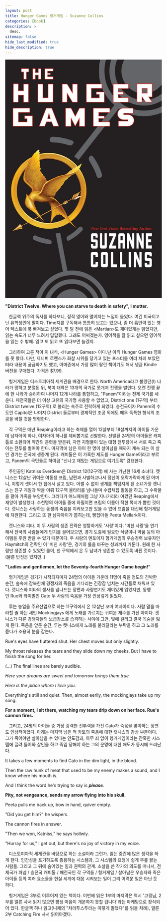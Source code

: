 ```yaml
---
layout: post
title: Hunger Games 헝거게임 - Suzanne Collins
categories: [book]
description: >
  desc.
sitemap: false
hide_last_modified: true
hide_description: true
---
```


![](/assets/img/posts/from_tistory/074.jpg)
  




  


**"District Twelve. Where you can starve to death in safety", I mutter.**

  


   한글책 위주의 독서를 하다보니, 정작 영어와 멀어지는 느낌이 들었다. 여긴 미국이고 난 유학생인데 말이다. Time지를 구독해서 틈틈히 보고는 있으나, 좀 더 흡인력 있는 영어 텍스트에 푹 빠져보고 싶었다. 몇 달 전에 읽은 <Martian\>도 재미있게는 읽었지만, 읽는 속도가 너무 느려서 답답했다. 그래도 어쩌겠는가. 영어책을 잘 읽고 싶으면 영어책을 읽는 수 밖에. 읽고 또 읽고 또 읽다보면 늘겠지.  

  


   그리하여 고른 책이 이 녀석, <Hunger Games\> 이다.난 아직 Hunger Games 영화를 못 봤다. 다만, 제니퍼 로렌스가 화살 시위를 당기고 있는 포스터를 여러 차례 보았던 터라 내용이 궁금하기도 했고, 아마존에서 가장 많이 팔린 책이기도 해서 냉큼 Kindle 버전을 구매했다. 가격은 $7.99.

  


   헝거게임은 디스토피아적 세계관을 배경으로 한다. North America라고 불렸던(!) 나라가 망하고 분열된 뒤, 북미 대륙은 13개의 국가로 쪼개져 전쟁을 벌인다. 오랜 전쟁 끝에 한 나라가 승리하여 나머지 12개 나라를 통합하고, "Panem"이라는 전제 국가를 세운다. 패전국들은 더 이상 고유의 국가명 사용할 수 없었고, District one (1구역) 부터 District twelve (12구역) 로 불리는 속주로 전락하게 되었다. 승전국이자 Panem의 수도인 Capitol은 나머지 District 들로부터 경제적인 조공 외에도 매우 독특한 형식의 조공을 바칠 것을 명령한다. 

  


   각 구역은 매년 Reaping이라고 하는 축제를 열어 12살부터 18살까지의 아이들 가운데 남자아이 하나, 여자아이 하나를 제비뽑기로 선발한다. 선발된 24명의 아이들은 캐피톨로 소환되어 약간의 훈련을 받은뒤, 자연 지형물이 있는 대형 전투장에서 서로 죽고 죽이는 전투를 벌여야 한다. 마지막에 남은 아이 한 명이 살아남을 때까지 계속 되는 이 살인 경기는 전국에 생중계 된다. 캐피톨은 이 가혹한 제도를 Hunger Game이라고 부르고, Panem의 국민들로 하여금 "신나고 재밌는 게임으로 여기도록" 강요한다.

  


   주인공인 Katniss Everdeen은 District 12(12구역) 에 사는 가난한 16세 소녀다. 캣니스는 12살난 귀여운 여동생 프림, 남편과 사별하고나서 정신이 오락가락하게 된 어머니, 이렇게 셋이서 한 집에서 살고 있다. 어쩔 수 없이 생계를 책임지게 된 소녀가장 캣니스는 친구 게일과 짝을 이뤄 12구역 울타리를 넘나들며 수렵채집 활동을 하고, 그 수확물을 팔아 가족을 부양한다. 그러다가 여느때처럼 그냥 지나가리라 여겼던 Reaping에서 재앙이 발생했다. 수천명의 아이들 중에 하필이면 프림의 이름이 적힌 쪽지가 뽑힌 것이다. 캣니스는 사랑하는 동생의 죽음을 지켜보고만 있을 수 없어 프림을 대신해 헝거게임에 자원한다. 그리고 또 한 남자아이가 뽑히는데, 빵집아들 Peeta Mellark이다. 

  


   캣니스와 피타. 이 두 사람의 생존 전략은 엉뚱하게도 '사랑'이다. '미친 사랑'을 연기해서 전국의 사람들에게 인기를 끌어모으면, 경기 도중에 필요한 식량이나 약품 등의 아이템을 후원 받을 수 있기 때문이다. 두 사람의 멘토이자 헝거게임의 우승경력 보유자인 Haymitch의 전략인 이 '미친 사랑'은, 경기의 룰을 바꾸는 성과까지 거둔다. 원래 한 사람만 생존할 수 있었던 룰이, 한 구역에서 온 두 남녀가 생존할 수 있도록 바뀐 것이다. (물론 반전은 있지만..) 

  


**"Ladies and gentlemen, let the Seventy-fourth Hunger Game begin!"**

  
   헝거게임은 경기가 시작되자마자 24명의 아이들 가운데 11명이 죽을 정도의 긴박한 순간, 숲속에 잠복한채 경쟁자의 죽음을 기다리는 긴장감 넘치는 시간들로 채워져 있다. 캣니스와 피타의 생사를 넘나드는 장면과 사랑연기도 재미있게 읽었지만, 동맹인 Rue와 라이벌인 Cato 두 사람의 죽음을 가장 인상깊게 읽었다.

  


   루는 농업을 주요산업으로 하는 11구역에서 온 12살난 꼬마 여자아이다. 사람 말을 따라할 줄 아는 새인 Mockingjays 에게 노래를 가르치는 귀여운 재주를 가진 아이다. 캣니스가 다른 경쟁자들의 보급장소를 습격하는 사이에 그만, 덫에 걸리고 결국 목숨을 잃게 된다. 죽음을 앞둔 순간, 루는 캣니스에게 노래를 불러달라는 부탁을 하고 그 노래를 듣다가 조용히 눈을 감는다. 

  


Rue's eyes have fluttered shut. Her chest moves but only slightly. 

My throat releases the tears and they slide down my cheeks. But I have to finish the song for her. 

(...) The final lines are barely audible. 

  


*Here your dreams are sweet and tomorrow brings them true*

*Here is the place where I love you.*

  


Everything's still and quiet. Then, almost eerily, the mockingjays take up my song. 

**For a moment, I sit there, watching my tears drip down on her face. Rue's cannon fires.** 

  


   그리고, 24명의 아이들 중 가장 강력한 전투력을 가진 Cato가 죽음을 맞이하는 장면도 인상적이었다. 아래는 마지막 남은 적 카토의 죽음에 대한 캣니스의 감상 부분이다. 그가 죽어야만 살아남을 수 있다는 안도감과, 아무 죄 없이 헝거게임이라는 잔혹한 시스템에 끌려 들어와 살인을 하고 죽임 당해야 하는 그의 운명에 대한 애도가 동시에 드러난다. 

  


It takes a few moments to find Cato in the dim light, in the blood. 

Then the raw hunk of meat that used to be my enemy makes a sound, and I know where his mouth is. 

And I think the word he's trying to say is ***please***.

  


**Pity, not vengeance, sends my arrow flying into his skull.** 

Peeta pulls me back up, bow in hand, quiver empty. 

"Did you get him?" he wispers.

The cannon fires in answer.

"Then we won, Katniss," he says hollwly.

"Hurray for us," I get out, but there's no joy of victory in my voice.

  


   디스토피아적 세계관을 바탕으로 하는 소설이라 그런가. 읽는 중간에 많은 생각을 하게 한다. 인간성을 포기하도록 종용하는 시스템과, 그 시스템의 요청에 쉽게 무릎 꿇는 사람들. 그리고 그 뒤에 숨어있는 힘과 권력의 관계. 소설을 쓴 작가의 의도를 떠나서, 전제국가 파넴 / 승전국 캐피톨 / 패전국인 각 구역들 / 헝거게임 / 살아남은 우승자와 죽은 아이들 등의 여러 요소들을 현실 세계에 대응 시켜보는 일이 그리 어려운 일은 아닌 듯 하다. 

  


   헝거게임은 3부로 이루어져 있는 책이다. 이번에 읽은 1부의 마지막은 역시 '고갱님, 2부를 얼른 사서 읽지 않으면 평생 마음이 개운하지 못할 겁니다'라는 마케팅으로 장식되어 있다. 한글책 하나 읽고(니체의 "차라투스투라는 이렇게 말했다"를 읽을 차례), 얼른 2부 Catching Fire 사서 읽어야겠다.

